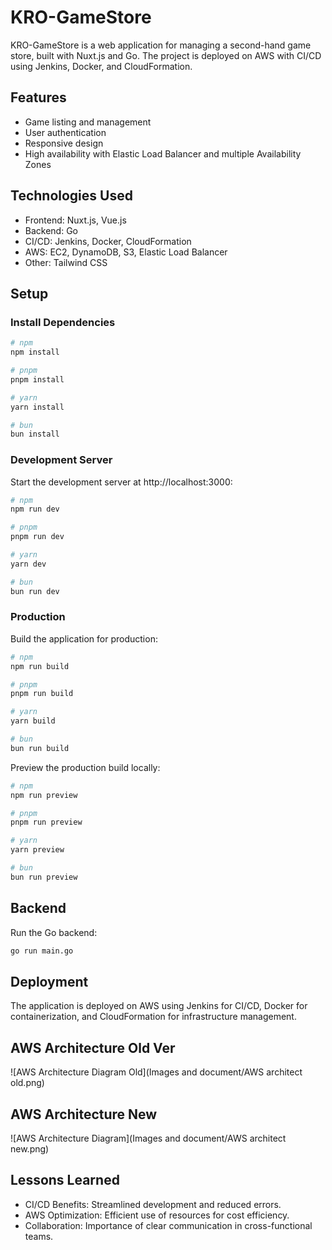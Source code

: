 # KRO-GameStore

KRO-GameStore is a web application for managing a second-hand game store, built with Nuxt.js and Go. The project is deployed on AWS with CI/CD using Jenkins, Docker, and CloudFormation.

## Features

- Game listing and management
- User authentication
- Responsive design
- High availability with Elastic Load Balancer and multiple Availability Zones

## Technologies Used

- Frontend: Nuxt.js, Vue.js
- Backend: Go
- CI/CD: Jenkins, Docker, CloudFormation
- AWS: EC2, DynamoDB, S3, Elastic Load Balancer
- Other: Tailwind CSS

## Setup

### Install Dependencies

```bash
# npm
npm install

# pnpm
pnpm install

# yarn
yarn install

# bun
bun install
```
### Development Server
Start the development server at http://localhost:3000:
```bash
# npm
npm run dev

# pnpm
pnpm run dev

# yarn
yarn dev

# bun
bun run dev
```
### Production
Build the application for production:
```bash
# npm
npm run build

# pnpm
pnpm run build

# yarn
yarn build

# bun
bun run build
```
Preview the production build locally:
```bash
# npm
npm run preview

# pnpm
pnpm run preview

# yarn
yarn preview

# bun
bun run preview
```
## Backend
Run the Go backend:
```bash
go run main.go
```

## Deployment
The application is deployed on AWS using Jenkins for CI/CD, Docker for containerization, and CloudFormation for infrastructure management.

## AWS Architecture Old Ver
![AWS Architecture Diagram Old](Images and document/AWS architect old.png)

## AWS Architecture New
![AWS Architecture Diagram](Images and document/AWS architect new.png)


## Lessons Learned
- CI/CD Benefits: Streamlined development and reduced errors.
- AWS Optimization: Efficient use of resources for cost efficiency.
- Collaboration: Importance of clear communication in cross-functional teams.
